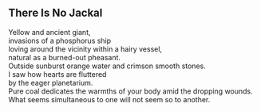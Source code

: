 There Is No Jackal
------------------
Yellow and ancient giant,  
invasions of a phosphorus ship  
loving around the vicinity within a hairy vessel,  
natural as a burned-out pheasant.  
Outside sunburst orange water and crimson smooth stones.  
I saw how hearts are fluttered  
by the eager planetarium.  
Pure coal dedicates the warmths of your body amid the dropping wounds. What seems simultaneous to one will not seem so to another.  

